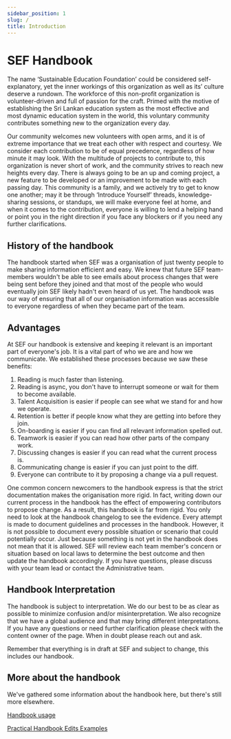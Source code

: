 ```yaml
---
sidebar_position: 1 
slug: /
title: Introduction
---
```


# SEF Handbook

The name ‘Sustainable Education Foundation’ could be considered self-explanatory, yet the inner workings of this organization
as well as its’ culture deserve a rundown. The workforce of this non-profit organization is volunteer-driven and full of
passion for the craft. Primed with the motive of establishing the Sri Lankan education system as the most effective and
most dynamic education system in the world, this voluntary community contributes something new to the organization every day.

Our community welcomes new volunteers with open arms, and it is of extreme importance that we treat each other with respect
and courtesy. We consider each contribution to be of equal precedence, regardless of how minute it may look. With the multitude
of projects to contribute to, this organization is never short of work, and the community strives to reach new heights every day.
There is always going to be an up and coming project, a new feature to be developed or an improvement to be made with each
passing day. This community is a family, and we actively try to get to know one another; may it be through ‘Introduce Yourself’
threads, knowledge-sharing sessions, or standups, we will make everyone feel at home, and when it comes to the contribution,
everyone is willing to lend a helping hand or point you in the right direction if you face any blockers or if you need any
further clarifications.

## History of the handbook

The handbook started when SEF was a organisation of just twenty people to make sharing information efficient and easy.
We knew that future SEF team-members wouldn't be able to see emails about process changes that were being sent before
they joined and that most of the people who would eventually join SEF likely hadn't even heard of us yet. The handbook
was our way of ensuring that all of our organisation information was accessible to everyone regardless of when they
became part of the team.

## Advantages

At SEF our handbook is extensive and keeping it relevant is an important part of everyone's job. It is a vital part of
who we are and how we communicate. We established these processes because we saw these benefits:

1. Reading is much faster than listening.
1. Reading is async, you don't have to interrupt someone or wait for them to become available.
1. Talent Acquisition is easier if people can see what we stand for and how we operate.
1. Retention is better if people know what they are getting into before they join.
1. On-boarding is easier if you can find all relevant information spelled out.
1. Teamwork is easier if you can read how other parts of the company work.
1. Discussing changes is easier if you can read what the current process is.
1. Communicating change is easier if you can just point to the diff.
1. Everyone can contribute to it by proposing a change via a pull request.

One common concern newcomers to the handbook express is that the strict documentation makes the origanisation more
rigid. In fact, writing down our current process in the handbook has the effect of empowering contributors to propose
change. As a result, this handbook is far from rigid. You only need to look at the handbook changelog to see the
evidence. Every attempt is made to document guidelines and processes in the handbook. However, it is not possible to
document every possible situation or scenario that could potentially occur. Just because something is not yet in the
handbook does not mean that it is allowed. SEF will review each team member's concern or situation based on local laws
to determine the best outcome and then update the handbook accordingly. If you have questions, please discuss with your
team lead or contact the Administrative team.

## Handbook Interpretation

The handbook is subject to interpretation. We do our best to be as clear as possible to minimize confusion and/or
misinterpretation. We also recognize that we have a global audience and that may bring different interpretations. If you
have any questions or need further clarification please check with the content owner of the page. When in doubt please
reach out and ask.

Remember that everything is in draft at SEF and subject to change, this includes our handbook.

## More about the handbook

We've gathered some information about the handbook here, but there's still more elsewhere.

[Handbook usage](/handbook/usage/)

[Practical Handbook Edits Examples](/handbook/practical-handbook-edits/)





